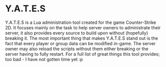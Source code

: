 # Y.A.T.E.S

Y.A.T.E.S is a Lua administration tool created for the game Counter-Strike 2D. It focuses mainly on the task to help server owners to administrate their server, it also provides every source to build upon without (hopefully) breaking it. The most important thing that makes Y.A.T.E.S stand out is the fact that every player or group data can be modified in-game. The server owner may also reload the scripts without them either breaking or the server having to fully restart. For a full list of great things this tool provides; too bad - I have not gotten time yet :p